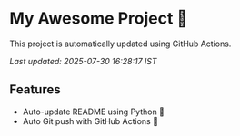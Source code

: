 # My Awesome Project 🚀

This project is automatically updated using GitHub Actions.

_Last updated: 2025-07-30 16:28:17 IST_

## Features
- Auto-update README using Python 🐍
- Auto Git push with GitHub Actions 🤖
